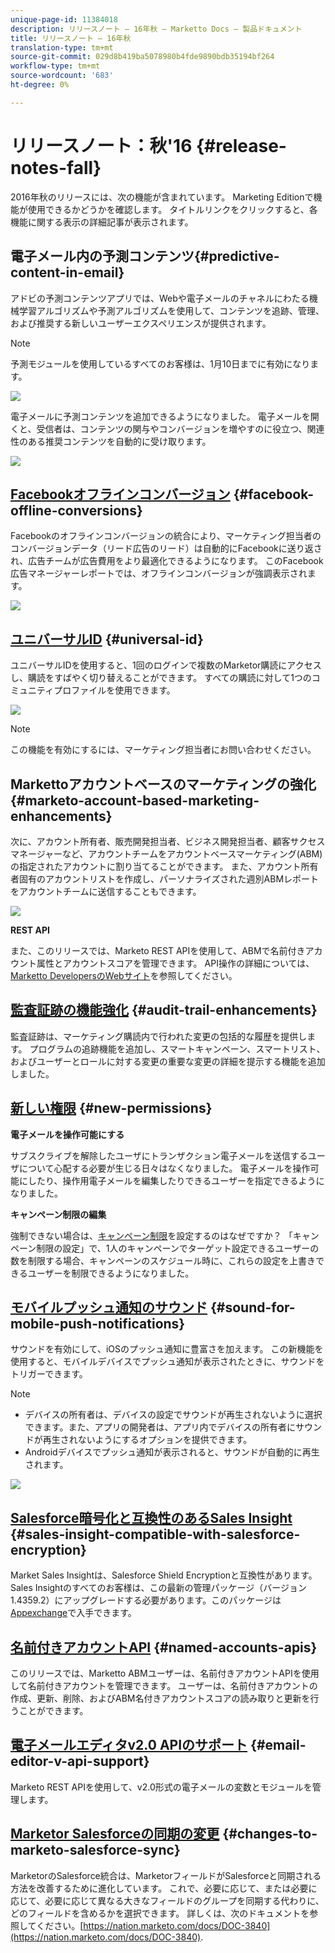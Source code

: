 ```yaml
---
unique-page-id: 11384018
description: リリースノート — 16年秋 — Marketto Docs — 製品ドキュメント
title: リリースノート — 16年秋
translation-type: tm+mt
source-git-commit: 029d8b419ba5078980b4fde9890bdb35194bf264
workflow-type: tm+mt
source-wordcount: '683'
ht-degree: 0%

---
```



# リリースノート：秋&#39;16 {#release-notes-fall}

2016年秋のリリースには、次の機能が含まれています。 Marketing Editionで機能が使用できるかどうかを確認します。 タイトルリンクをクリックすると、各機能に関する表示の詳細記事が表示されます。

## 電子メール内の予測コンテンツ{#predictive-content-in-email}

アドビの予測コンテンツアプリでは、Webや電子メールのチャネルにわたる機械学習アルゴリズムや予測アルゴリズムを使用して、コンテンツを追跡、管理、および推奨する新しいユーザーエクスペリエンスが提供されます。

>[!NOTE]
>
>予測モジュールを使用しているすべてのお客様は、1月10日までに有効になります。

![](assets/shafe.png)

電子メールに予測コンテンツを追加できるようになりました。 電子メールを開くと、受信者は、コンテンツの関与やコンバージョンを増やすのに役立つ、関連性のある推奨コンテンツを自動的に受け取ります。

![](assets/predictive.png)

## [Facebookオフラインコンバージョン](/help/marketo/product-docs/demand-generation/facebook/understanding-facebook-offline-conversions.md) {#facebook-offline-conversions}

Facebookのオフラインコンバージョンの統合により、マーケティング担当者のコンバージョンデータ（リード広告のリード）は自動的にFacebookに送り返され、広告チームが広告費用をより最適化できるようになります。 このFacebook広告マネージャーレポートでは、オフラインコンバージョンが強調表示されます。

![](assets/facebook.png)

## [ユニバーサルID](/help/marketo/product-docs/administration/settings/using-a-universal-id-for-subscription-login.md) {#universal-id}

ユニバーサルIDを使用すると、1回のログインで複数のMarketor購読にアクセスし、購読をすばやく切り替えることができます。 すべての購読に対して1つのコミュニティプロファイルを使用できます。

![](assets/image2016-11-3-15-3a10-3a16.png)

>[!NOTE]
>
>この機能を有効にするには、マーケティング担当者にお問い合わせください。

## Markettoアカウントベースのマーケティングの強化{#marketo-account-based-marketing-enhancements}

次に、アカウント所有者、販売開発担当者、ビジネス開発担当者、顧客サクセスマネージャーなど、アカウントチームをアカウントベースマーケティング(ABM)の指定されたアカウントに割り当てることができます。 また、アカウント所有者固有のアカウントリストを作成し、パーソナライズされた週別ABMレポートをアカウントチームに送信することもできます。

![](assets/account-team-11-15-16.png)

**REST API**

また、このリリースでは、Marketo REST APIを使用して、ABMで名前付きアカウント属性とアカウントスコアを管理できます。 API操作の詳細については、[Marketto DevelopersのWebサイト](https://developers.marketo.com/rest-api/lead-database/named-accounts)を参照してください。

## [監査証跡の機能強化](/help/marketo/product-docs/administration/audit-trail/change-details-in-audit-trail.md) {#audit-trail-enhancements}

監査証跡は、マーケティング購読内で行われた変更の包括的な履歴を提供します。 プログラムの追跡機能を追加し、スマートキャンペーン、スマートリスト、およびユーザーとロールに対する変更の重要な変更の詳細を提示する機能を追加しました。

## [新しい権限](/help/marketo/product-docs/administration/users-and-roles/managing-user-roles-and-permissions/descriptions-of-role-permissions.md) {#new-permissions}

**電子メールを操作可能にする**

サブスクライブを解除したユーザにトランザクション電子メールを送信するユーザについて心配する必要が生じる日々はなくなりました。 電子メールを操作可能にしたり、操作用電子メールを編集したりできるユーザーを指定できるようになりました。

**キャンペーン制限の編集**

強制できない場合は、[キャンペーン制限](/help/marketo/product-docs/administration/email-setup/enable-person-restrictions-for-smart-campaigns.md)を設定するのはなぜですか？ 「キャンペーン制限の設定」で、1人のキャンペーンでターゲット設定できるユーザーの数を制限する場合、キャンペーンのスケジュール時に、これらの設定を上書きできるユーザーを制限できるようになりました。

## [モバイルプッシュ通知のサウンド](/help/marketo/product-docs/mobile-marketing/push-notifications/configure-mobile-push-notification.md) {#sound-for-mobile-push-notifications}

サウンドを有効にして、iOSのプッシュ通知に豊富さを加えます。 この新機能を使用すると、モバイルデバイスでプッシュ通知が表示されたときに、サウンドをトリガーできます。

>[!NOTE]
>
>* デバイスの所有者は、デバイスの設定でサウンドが再生されないように選択できます。また、アプリの開発者は、アプリ内でデバイスの所有者にサウンドが再生されないようにするオプションを提供できます。
>* Androidデバイスでプッシュ通知が表示されると、サウンドが自動的に再生されます。


![](assets/sound-for-push-notifications.png)

## [Salesforce暗号化と互換性のあるSales Insight](/help/marketo/product-docs/marketo-sales-insight/msi-for-salesforce/installation/install-marketo-sales-insight-package-in-salesforce-appexchange.md) {#sales-insight-compatible-with-salesforce-encryption}

Market Sales Insightは、Salesforce Shield Encryptionと互換性があります。 Sales Insightのすべてのお客様は、この最新の管理パッケージ（バージョン1.4359.2）にアップグレードする必要があります。このパッケージは[Appexchange](https://appexchange.salesforce.com/listingDetail?listingId=a0N30000001SVZmEAO)で入手できます。

## [名前付きアカウントAPI](https://developers.marketo.com/rest-api/lead-database/named-accounts/) {#named-accounts-apis}

このリリースでは、Marketto ABMユーザーは、名前付きアカウントAPIを使用して名前付きアカウントを管理できます。 ユーザーは、名前付きアカウントの作成、更新、削除、およびABM名付きアカウントスコアの読み取りと更新を行うことができます。

## [電子メールエディタv2.0 APIのサポート](https://developers.marketo.com/rest-api/assets/emails/) {#email-editor-v-api-support}

Marketo REST APIを使用して、v2.0形式の電子メールの変数とモジュールを管理します。

## [Marketor Salesforceの同期の変更](https://nation.marketo.com/docs/DOC-3840) {#changes-to-marketo-salesforce-sync}

MarketorのSalesforce統合は、MarketorフィールドがSalesforceと同期される方法を改善するために進化しています。 これで、必要に応じて、または必要に応じて、必要に応じて異なる大きなフィールドのグループを同期する代わりに、どのフィールドを含めるかを選択できます。 詳しくは、次のドキュメントを参照してください。[https://nation.marketo.com/docs/DOC-3840](https://nation.marketo.com/docs/DOC-3840).
